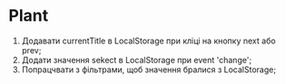 # Plant

1. Додавати currentTitle в LocalStorage при кліці на кнопку next або prev;
2. Додати значення sekect в LocalStorage при event 'change';
3. Попрацчвати з фільтрами, щоб значення бралися з LocalStorage;
